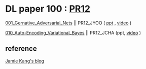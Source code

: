 # DL paper 100 : [PR12](https://www.youtube.com/playlist?list=PLlMkM4tgfjnJhhd4wn5aj8fVTYJwIpWkS&app=desktop)



[001_Gernative_Adversarial_Nets](./001_Generative_Adversarial_Nets/GAN/1406.2661v1.pdf)  ||  PR12_JYOO  (  [ppt](./001_Generative_Adversarial_Nets/GAN_PR12_JYOO/GAN_PR12_JYOO.pdf) , [video](https://www.youtube.com/watch?v=L3hz57whyNw&index=2&list=PLlMkM4tgfjnJhhd4wn5aj8fVTYJwIpWkS) )

[010_Auto-Encoding_Variational_Bayes](./010_Auto-Encoding_Variational_Bayes/010_Auto-Encoding_Variational_Bayes/1312.6114.pdf)   ||   PR12_JCHA  (ppt,   [video](https://www.youtube.com/watch?v=KYA-GEhObIs&index=11&list=PLlMkM4tgfjnJhhd4wn5aj8fVTYJwIpWkS) )  





## reference

[Jamie Kang's blog](https://jamiekang.github.io/archives/)

